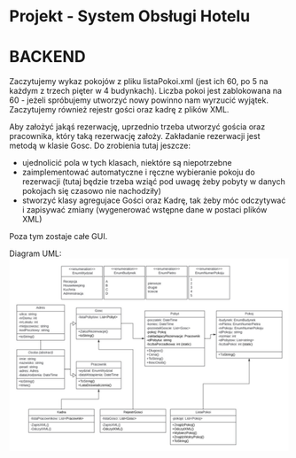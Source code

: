 # Projekt - System Obsługi Hotelu

# BACKEND
Zaczytujemy wykaz pokojów z pliku listaPokoi.xml (jest ich 60, po 5 na każdym z trzech pięter w 4 budynkach). Liczba pokoi jest zablokowana na 60 - jeżeli spróbujemy utworzyć nowy powinno nam wyrzucić wyjątek. Zaczytujemy również rejestr gości oraz kadrę z plików XML. 

Aby założyć jakąś rezerwację, uprzednio trzeba utworzyć gościa oraz pracownika, który taką rezerwację założy. Zakładanie rezerwacji jest metodą w klasie Gosc. 
Do zrobienia tutaj jeszcze: 
 - ujednolicić pola w tych klasach, niektóre są niepotrzebne
 - zaimplementować automatyczne i ręczne wybieranie pokoju do rezerwacji (tutaj będzie trzeba wziąć pod uwagę żeby pobyty w danych pokojach się czasowo nie nachodziły)
 - stworzyć klasy agregujace Gości oraz Kadrę, tak żeby móc odczytywać i zapisywać zmiany (wygenerować wstępne dane w postaci plików XML)

Poza tym zostaje całe GUI.

Diagram UML:
![Diagram](./umlDiagram.jpg)
